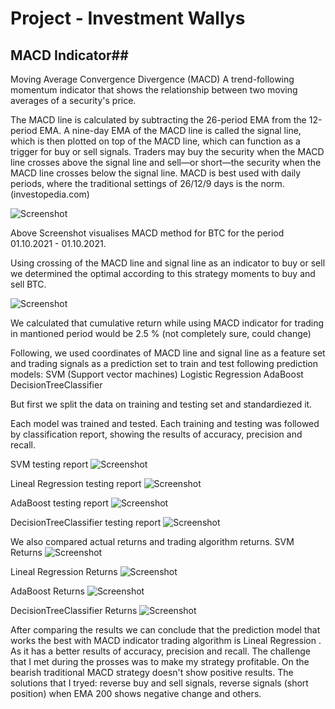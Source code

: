 # Project - Investment Wallys #

## MACD  Indicator##

Moving Average Convergence Divergence (MACD)
A trend-following momentum indicator that shows the relationship between two moving
averages of a security's price.

The MACD line is calculated by subtracting the 26-period EMA from the 12-period EMA. A nine-day EMA of the MACD line is called the signal line, which is then plotted on top of the MACD line, which can function as a trigger for buy or sell signals. Traders may buy the security when the MACD line crosses above the signal line and sell—or short—the security when the MACD line crosses below the signal line. 
MACD is best used with daily periods, where the traditional settings of 26/12/9 days is the norm.
(investopedia.com)

![Screenshot](pic_1.png)

Above Screenshot visualises MACD method for BTC for the period 01.10.2021 - 01.10.2021.

Using crossing of the MACD line and signal line as an indicator to buy or sell we determined the optimal according to this strategy moments to buy and sell BTC.

![Screenshot](pic_2.png)

We calculated that cumulative return while using MACD indicator for trading in mantioned period would be 2.5 % (not completely sure, could change)

Following, we used coordinates of MACD line and signal line as a feature set and trading signals as a prediction set to train and test following prediction models:
SVM (Support vector machines)
Logistic Regression
AdaBoost
DecisionTreeClassifier

But first we split the data on training and testing set and standardiezed it. 

Each model was trained and tested. Each training and testing was followed by classification report, showing the results of accuracy, precision and recall. 

SVM testing report
![Screenshot](SVM_testing_report.png)

Lineal Regression testing report
![Screenshot](LR_testing_report.png)

AdaBoost testing report
![Screenshot](AB_testing_report.png)

DecisionTreeClassifier testing report
![Screenshot](DT_testingreport.png)

We also compared actual returns and trading algorithm returns.
SVM Returns
![Screenshot](SVM_returns.png)

Lineal Regression Returns
![Screenshot](LR_returns.png)

AdaBoost Returns
![Screenshot](AB_returns.png)

DecisionTreeClassifier Returns
![Screenshot](DT_returns.png)

After comparing the results we can conclude that the prediction model that works the best with MACD indicator trading algorithm is Lineal Regression . As it has a better results of accuracy, precision and recall.
The challenge that I met during the prosses was to make my strategy profitable. On the bearish traditional MACD strategy doesn't show  positive results. The solutions that I tryed: reverse buy and sell signals, reverse signals (short position) when EMA 200 shows negative change and others.